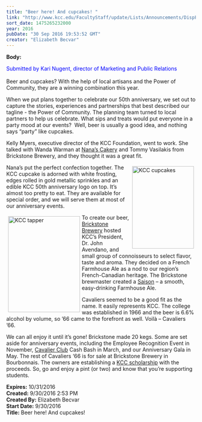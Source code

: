 ```yaml
---
title: "Beer here! And cupcakes! "
link: "http://www.kcc.edu/FacultyStaff/update/Lists/Announcements/DispForm.aspx?ID=2302"
sort_date: 1475265232000
year: 2016
pubDate: "30 Sep 2016 19:53:52 GMT"
creator: "Elizabeth Becvar"
---
```


<div><b>Body:</b> <div class="ExternalClass8A4EC77DDCB548C188715F4AE36B4E85"><p><span style="color:blue">Submitted by Kari Nugent, director of Marketing and Public Relations</span><br /><br />Beer and cupcakes? With the help of local artisans and the Power of Community, they are a winning combination this year. </p>
<p>When we put plans together to celebrate our 50th anniversary, we set out to capture the stories, experiences and partnerships that best described our tagline - the Power of Community. The planning team turned to local partners to help us celebrate. What sips and treats would put everyone in a party mood at our events?  Well, beer is usually a good idea, and nothing says “party” like cupcakes. </p>
<p>Kelly Myers, executive director of the KCC Foundation, went to work. She talked with Wanda Warman at <a href="http://www.nanascookiesandmore.com/">Nana’s Cakery</a> and Tommy Vasilakis from Brickstone Brewery, and they thought it was a great fit.  </p>
<p><img width="336" height="447" alt="KCC cupcakes" src="/FacultyStaff/update/PublishingImages/KCC_cupcakes.jpg" style="height:219px;vertical-align:auto;float:right;margin:5px;width:164px" />Nana’s put the perfect confection together. The KCC cupcake is adorned with white frosting, edges rolled in gold metallic sprinkles and an edible KCC 50th anniversary logo on top. It’s almost too pretty to eat. They are available for special order, and we will serve them at most of our anniversary events.</p>
<p><img width="337" height="447" alt="KCC tapper" src="/FacultyStaff/update/PublishingImages/KCC_tapper.jpg" style="height:255px;vertical-align:auto;float:left;margin:5px;width:191px" />To create our beer, <a href="http://www.brickstonebrewery.com/">Brickstone Brewery</a> hosted KCC’s President, Dr. John Avendano, and small group of connoisseurs to select flavor, taste and aroma. They decided on a French Farmhouse Ale as a nod to our region’s French-Canadian heritage. The Brickstone brewmaster created a <a href="https://en.wikipedia.org/wiki/Saison">Saison</a> – a smooth, easy-drinking Farmhouse Ale.</p>
<p>Cavaliers seemed to be a good fit as the name. It easily represents KCC. The college was established in 1966 and the beer is 6.6% alcohol by volume, so ’66 came to the forefront as well. Voilà – Cavaliers ’66.</p>
<p>We can all enjoy it until it’s gone! Brickstone made 20 kegs. Some are set aside for anniversary events, including the Employee Recognition Event in November, <a href="/athletics/cavclub/Pages/default.aspx">Cavalier Club</a> Cash Bash in March, and our Anniversary Gala in May. The rest of Cavaliers ‘66 is for sale at Brickstone Brewery in Bourbonnais. The owners are establishing a <a href="/future/paying/scholarships/Pages/default.aspx">KCC scholarship</a> with the proceeds. So, go and enjoy a pint (or two) and know that you’re supporting students. <br /></p></div></div>
<div><b>Expires:</b> 10/31/2016</div>
<div><b>Created:</b> 9/30/2016 2:53 PM</div>
<div><b>Created By:</b> Elizabeth Becvar</div>
<div><b>Start Date:</b> 9/30/2016</div>
<div><b>Title:</b> Beer here! And cupcakes! </div>
